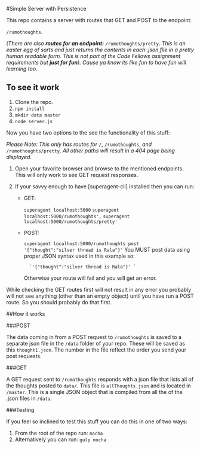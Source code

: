 #Simple Server with Persistence

This repo contains a server with routes that GET and POST to the endpoint:

`/rumothoughts`.

*(There are also **routes for an endpoint:*** `/rumothoughts/pretty`.  *This is an easter egg of sorts and just returns the contents in each .json file in a pretty human readable form.  This is not part of the Code Fellows assignment requirements but **just for  fun**). Cause ya know its like fun to have fun will learning too.*

## To see it work

1. Clone the repo.
2. `npm install`
3. `mkdir data master`
4. `node server.js`

Now you have two options to the see the functionality of this stuff:

*Please Note:  This only has routes for* `/`, `/rumothoughts`, *and* `/rumothoughts/pretty`.  *All other paths will result in a 404 page being displayed.*

1. Open your favorite browser and browse to the mentioned endpoints.  This will only work to see GET request responses.

2. If your savvy enough to have [superagent-cli] installed then you can run:
	- GET:

		`superagent localhost:5000`
		`superagent localhost:5000/rumothoughts',`
		`superagent localhost:5000/rumothoughts/pretty'`

	- POST:

		`superagent localhost:5000/rumothoughts post  '{"thought":"silver thread is Rala"}'`
		You MUST post data using proper JSON syntax used in this example so:

			`'{"thought":"silver thread is Rala"}' `

		Otherwise your route will fail and you will get an error.  

While checking the GET routes first will not result in any error you probably will not see anything (other than an empty object) until you have run a POST route.  So you should probably do that first.  

##How it works

###POST

The data coming in from a POST request to `/rumothoughts` is saved to a separate json file in the `/data` folder of your repo.  These will be saved as this `thought1.json`.   The number in the file reflect the order you send your post requests.  

###GET

A GET request sent to `/rumothoughts` responds with a json file that lists all of the thoughts posted to `data/`.  This file is `allThoughts.json` and is located in `/master`.  This is a single JSON object that is compiled from all the of the .json files in `/data`.  

###Testing

If you feel so inclined to test this stuff you can do this in one of two ways:

1. From the root of the repo run: `mocha`
2. Alternatively you can run: `gulp mocha`
